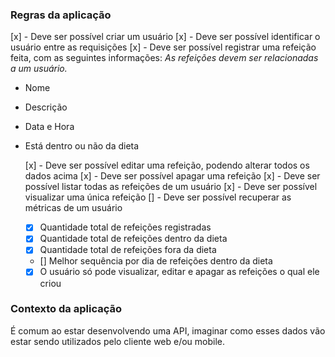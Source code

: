 ### Regras da aplicação

[x] - Deve ser possível criar um usuário
[x] - Deve ser possível identificar o usuário entre as requisições
[x] - Deve ser possível registrar uma refeição feita, com as seguintes informações:
_As refeições devem ser relacionadas a um usuário._

- Nome
- Descrição
- Data e Hora
- Está dentro ou não da dieta

  [x] - Deve ser possível editar uma refeição, podendo alterar todos os dados acima
  [x] - Deve ser possível apagar uma refeição
  [x] - Deve ser possível listar todas as refeições de um usuário
  [x] - Deve ser possível visualizar uma única refeição
  [] - Deve ser possível recuperar as métricas de um usuário

  - [x] Quantidade total de refeições registradas
  - [x] Quantidade total de refeições dentro da dieta
  - [x] Quantidade total de refeições fora da dieta
  - [] Melhor sequência por dia de refeições dentro da dieta
  - [x] O usuário só pode visualizar, editar e apagar as refeições o qual ele criou

### Contexto da aplicação

É comum ao estar desenvolvendo uma API, imaginar como esses dados vão estar sendo utilizados pelo cliente web e/ou mobile.
